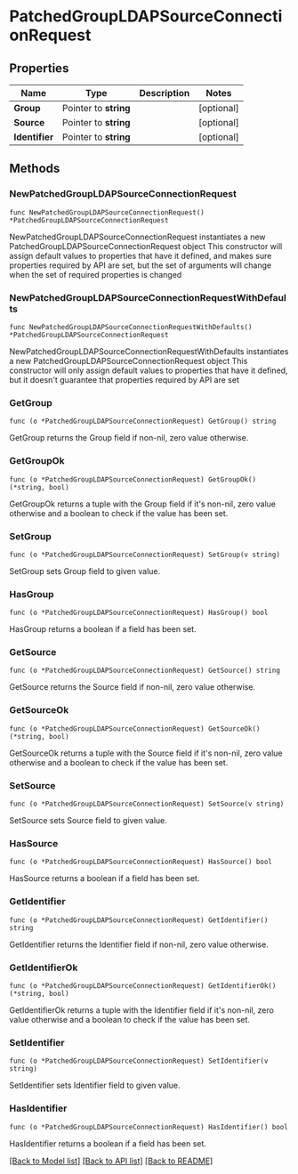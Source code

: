 # PatchedGroupLDAPSourceConnectionRequest

## Properties

Name | Type | Description | Notes
------------ | ------------- | ------------- | -------------
**Group** | Pointer to **string** |  | [optional] 
**Source** | Pointer to **string** |  | [optional] 
**Identifier** | Pointer to **string** |  | [optional] 

## Methods

### NewPatchedGroupLDAPSourceConnectionRequest

`func NewPatchedGroupLDAPSourceConnectionRequest() *PatchedGroupLDAPSourceConnectionRequest`

NewPatchedGroupLDAPSourceConnectionRequest instantiates a new PatchedGroupLDAPSourceConnectionRequest object
This constructor will assign default values to properties that have it defined,
and makes sure properties required by API are set, but the set of arguments
will change when the set of required properties is changed

### NewPatchedGroupLDAPSourceConnectionRequestWithDefaults

`func NewPatchedGroupLDAPSourceConnectionRequestWithDefaults() *PatchedGroupLDAPSourceConnectionRequest`

NewPatchedGroupLDAPSourceConnectionRequestWithDefaults instantiates a new PatchedGroupLDAPSourceConnectionRequest object
This constructor will only assign default values to properties that have it defined,
but it doesn't guarantee that properties required by API are set

### GetGroup

`func (o *PatchedGroupLDAPSourceConnectionRequest) GetGroup() string`

GetGroup returns the Group field if non-nil, zero value otherwise.

### GetGroupOk

`func (o *PatchedGroupLDAPSourceConnectionRequest) GetGroupOk() (*string, bool)`

GetGroupOk returns a tuple with the Group field if it's non-nil, zero value otherwise
and a boolean to check if the value has been set.

### SetGroup

`func (o *PatchedGroupLDAPSourceConnectionRequest) SetGroup(v string)`

SetGroup sets Group field to given value.

### HasGroup

`func (o *PatchedGroupLDAPSourceConnectionRequest) HasGroup() bool`

HasGroup returns a boolean if a field has been set.

### GetSource

`func (o *PatchedGroupLDAPSourceConnectionRequest) GetSource() string`

GetSource returns the Source field if non-nil, zero value otherwise.

### GetSourceOk

`func (o *PatchedGroupLDAPSourceConnectionRequest) GetSourceOk() (*string, bool)`

GetSourceOk returns a tuple with the Source field if it's non-nil, zero value otherwise
and a boolean to check if the value has been set.

### SetSource

`func (o *PatchedGroupLDAPSourceConnectionRequest) SetSource(v string)`

SetSource sets Source field to given value.

### HasSource

`func (o *PatchedGroupLDAPSourceConnectionRequest) HasSource() bool`

HasSource returns a boolean if a field has been set.

### GetIdentifier

`func (o *PatchedGroupLDAPSourceConnectionRequest) GetIdentifier() string`

GetIdentifier returns the Identifier field if non-nil, zero value otherwise.

### GetIdentifierOk

`func (o *PatchedGroupLDAPSourceConnectionRequest) GetIdentifierOk() (*string, bool)`

GetIdentifierOk returns a tuple with the Identifier field if it's non-nil, zero value otherwise
and a boolean to check if the value has been set.

### SetIdentifier

`func (o *PatchedGroupLDAPSourceConnectionRequest) SetIdentifier(v string)`

SetIdentifier sets Identifier field to given value.

### HasIdentifier

`func (o *PatchedGroupLDAPSourceConnectionRequest) HasIdentifier() bool`

HasIdentifier returns a boolean if a field has been set.


[[Back to Model list]](../README.md#documentation-for-models) [[Back to API list]](../README.md#documentation-for-api-endpoints) [[Back to README]](../README.md)


